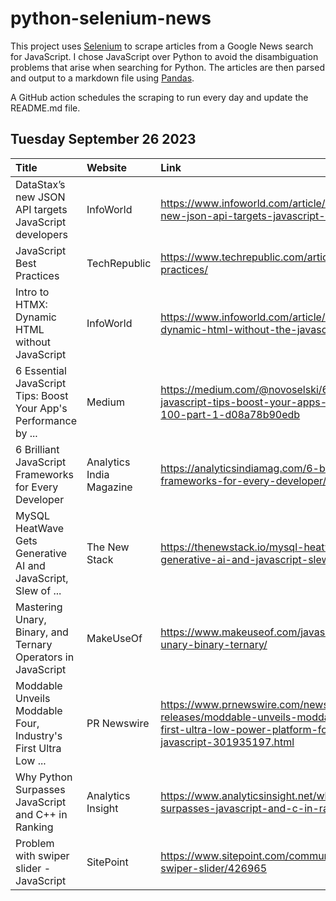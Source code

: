 # python-selenium-news

This project uses [Selenium](https://www.seleniumhq.org/) to scrape articles from a Google News search for JavaScript.
I chose JavaScript over Python to avoid the disambiguation problems that arise when searching for Python.
The articles are then parsed and output to a markdown file using [Pandas](https://pandas.pydata.org/).

A GitHub action schedules the scraping to run every day and update the README.md file.

## Tuesday September 26 2023


| Title                                                            | Website                  | Link                                                                                                                                                    |
|:-----------------------------------------------------------------|:-------------------------|:--------------------------------------------------------------------------------------------------------------------------------------------------------|
| DataStax’s new JSON API targets JavaScript developers            | InfoWorld                | https://www.infoworld.com/article/3706992/datastaxs-new-json-api-targets-javascript-developers.html                                                     |
| JavaScript Best Practices                                        | TechRepublic             | https://www.techrepublic.com/article/javascript-best-practices/                                                                                         |
| Intro to HTMX: Dynamic HTML without JavaScript                   | InfoWorld                | https://www.infoworld.com/article/3706951/htmx-dynamic-html-without-the-javascript.html                                                                 |
| 6 Essential JavaScript Tips: Boost Your App's Performance by ... | Medium                   | https://medium.com/@novoselski/6-essential-javascript-tips-boost-your-apps-performance-by-100-part-1-d08a78b90edb                                       |
| 6 Brilliant JavaScript Frameworks for Every Developer            | Analytics India Magazine | https://analyticsindiamag.com/6-brilliant-javascript-frameworks-for-every-developer/                                                                    |
| MySQL HeatWave Gets Generative AI and JavaScript, Slew of ...    | The New Stack            | https://thenewstack.io/mysql-heatwave-gets-generative-ai-and-javascript-slew-of-new-features/                                                           |
| Mastering Unary, Binary, and Ternary Operators in JavaScript     | MakeUseOf                | https://www.makeuseof.com/javascript-operators-unary-binary-ternary/                                                                                    |
| Moddable Unveils Moddable Four, Industry's First Ultra Low ...   | PR Newswire              | https://www.prnewswire.com/news-releases/moddable-unveils-moddable-four-industrys-first-ultra-low-power-platform-for-embedded-javascript-301935197.html |
| Why Python Surpasses JavaScript and C++ in Ranking               | Analytics Insight        | https://www.analyticsinsight.net/why-python-surpasses-javascript-and-c-in-ranking/                                                                      |
| Problem with swiper slider - JavaScript                          | SitePoint                | https://www.sitepoint.com/community/t/problem-with-swiper-slider/426965                                                                                 |